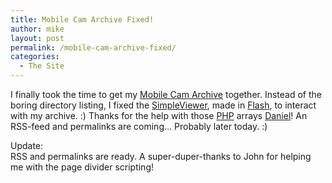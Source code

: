 ```yaml
---
title: Mobile Cam Archive Fixed!
author: mike
layout: post
permalink: /mobile-cam-archive-fixed/
categories:
  - The Site
---
```

I finally took the time to get my [Mobile Cam Archive][1] together. Instead of the boring directory listing, I fixed the <a target="_blank" href="http://www.airtightinteractive.com/simpleviewer/">SimpleViewer</a>, made in <a target="_blank" href="http://www.macromedia.com/">Flash</a>, to interact with my archive. :) Thanks for the help with those <a target="_blank" href="http://www.php.net/">PHP</a> arrays <a target="_blank" href="http://www.campkongo.se">Daniel</a>! An RSS-feed and permalinks are coming&#8230; Probably later today. :) 

Update:  
RSS and permalinks are ready. A super-duper-thanks to John for helping me with the page divider scripting!

 [1]: http://cam.redvolume.com/